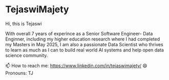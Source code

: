 # TejaswiMajety
Hi, this is Tejaswi 

With overall 7 years of experince as a Senior Software Engineer- Data Enginner, including my higher education research where I had completed my Masters in May 2025, I am also a passionate Data Scientist who thrives to learn as much as I can to build real world AI systems and help open data science community.

📫 How to reach me: https://www.linkedin.com/in/tejaswimajety/
😄 Pronouns: TJ
